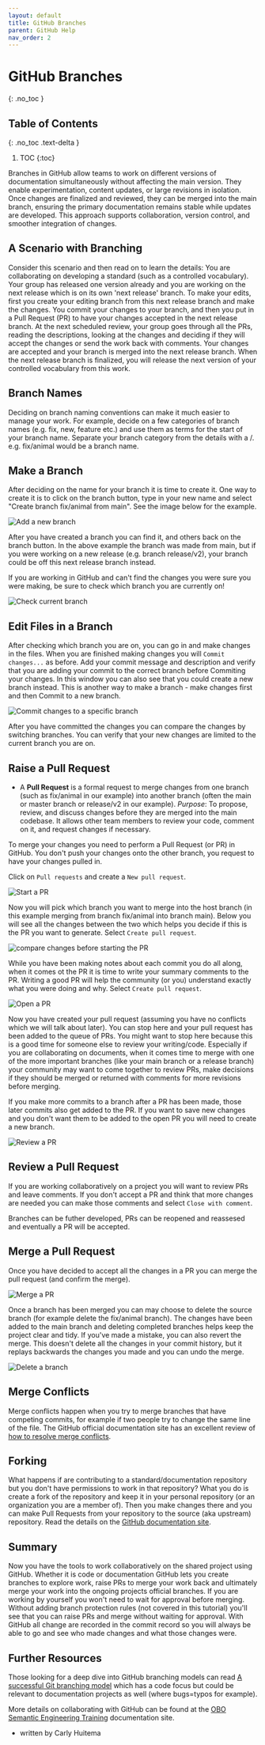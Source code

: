 ```yaml
---
layout: default
title: GitHub Branches
parent: GitHub Help
nav_order: 2
---
```


# GitHub Branches
{: .no_toc }

## Table of Contents
{: .no_toc .text-delta }

1. TOC
{:toc}

Branches in GitHub allow teams to work on different versions of documentation simultaneously without affecting the main version. They enable experimentation, content updates, or large revisions in isolation. Once changes are finalized and reviewed, they can be merged into the main branch, ensuring the primary documentation remains stable while updates are developed. This approach supports collaboration, version control, and smoother integration of changes.

## A Scenario with Branching

Consider this scenario and then read on to learn the details: You are collaborating on developing a standard (such as a controlled vocabulary). Your group has released one version already and you are working on the next release which is on its own 'next release' branch. To make your edits, first you create your editing branch from this next release branch and make the changes. You commit your changes to your branch, and then you put in a Pull Request (PR) to have your changes accepted in the next release branch. At the next scheduled review, your group goes through all the PRs, reading the descriptions, looking at the changes and deciding if they will accept the changes or send the work back with comments. Your changes are accepted and your branch is merged into the next release branch. When the next release branch is finalized, you will release the next version of your controlled vocabulary from this work.

## Branch Names

Deciding on branch naming conventions can make it much easier to manage your work. For example, decide on a few categories of branch names (e.g. fix, new, feature etc.) and use them as terms for the start of your branch name. Separate your branch category from the details with a /. e.g. fix/animal would be a branch name.

## Make a Branch

After deciding on the name for your branch it is time to create it. One way to create it is to click on the branch button, type in your new name and select "Create branch fix/animal from main". See the image below for the example.

![Add a new branch](../assets/images/new_branch.png)

After you have created a branch you can find it, and others back on the branch button. In the above example the branch was made from main, but if you were working on a new release (e.g. branch release/v2), your branch could be off this next release branch instead.

If you are working in GitHub and can't find the changes you were sure you were making, be sure to check which branch you are currently on!

![Check current branch](../assets/images/check_branch.png)

## Edit Files in a Branch

After checking which branch you are on, you can go in and make changes in the files. When you are finished making changes you will `Commit changes...` as before. Add your commit message and description and verify that you are adding your commit to the correct branch before Commiting your changes. In this window you can also see that you could create a new branch instead. This is another way to make a branch - make changes first and then Commit to a new branch.

![Commit changes to a specific branch](../assets/images/github_commit_branch.png)

After you have committed the changes you can compare the changes by switching branches. You can verify that your new changes are limited to the current branch you are on.

## Raise a Pull Request

* A **Pull Request** is a formal request to merge changes from one branch (such as fix/animal in our example) into another branch (often the main or master branch or release/v2 in our example). _Purpose_: To propose, review, and discuss changes before they are merged into the main codebase. It allows other team members to review your code, comment on it, and request changes if necessary.

To merge your changes you need to perform a Pull Request (or PR) in GitHub. You don't push your changes onto the other branch, you request to have your changes pulled in.

Click on `Pull requests` and create a `New pull request`.

![Start a PR](../assets/images/github_start_pr.png)

Now you will pick which branch you want to merge into the host branch (in this example merging from branch fix/animal into branch main). Below you will see all the changes between the two which helps you decide if this is the PR you want to generate. Select `Create pull request`.

![compare changes before starting the PR](../assets/images/github_compare_for_pr.png)

While you have been making notes about each commit you do all along, when it comes ot the PR it is time to write your summary comments to the PR. Writing a good PR will help the community (or you) understand exactly what you were doing and why. Select `Create pull request`.

![Open a PR](../assets/images/github_open_pr.png)

Now you have created your pull request (assuming you have no conflicts which we will talk about later). You can stop here and your pull request has been added to the queue of PRs. You might want to stop here because this is a good time for someone else to review your writing/code. Especially if you are collaborating on documents, when it comes time to merge with one of the more important branches (like your main branch or a release branch) your community may want to come together to review PRs, make decisions if they should be merged or returned with comments for more revisions before merging.

If you make more commits to a branch after a PR has been made, those later commits also get added to the PR. If you want to save new changes and you don't want them to be added to the open PR you will need to create a new branch.

![Review a PR](../assets/images/github_review_PR.png)

## Review a Pull Request

If you are working collaboratively on a project you will want to review PRs and leave comments. If you don't accept a PR and think that more changes are needed you can make those comments and select `Close with comment`.

Branches can be futher developed, PRs can be reopened and reassesed and eventually a PR will be accepted.

## Merge a Pull Request

Once you have decided to accept all the changes in a PR you can merge the pull request (and confirm the merge). 

![Merge a PR](../assets/images/github_merge_pr.png)

Once a branch has been merged you can may choose to delete the source branch (for example delete the fix/animal branch). The changes have been added to the main branch and deleting completed branches helps keep the project clear and tidy. If you've made a mistake, you can also revert the merge. This doesn't delete all the changes in your commit history, but it replays backwards the changes you made and you can undo the merge.

![Delete a branch](../assets/images/github_delete_branch.png)

## Merge Conflicts

Merge conflicts happen when you try to merge branches that have competing commits, for example if two people try to change the same line of the file. The GitHub official documentation site has an excellent review of [how to resolve merge conflicts](https://docs.github.com/en/pull-requests/collaborating-with-pull-requests/addressing-merge-conflicts/resolving-a-merge-conflict-on-github). 

## Forking

What happens if are contributing to a standard/documentation repository but you don't have permissions to work in that repository? What you do is create a fork of the repository and keep it in your personal repository (or an organization you are a member of). Then you make changes there and you can make Pull Requests from your repository to the source (aka upstream) repository. Read the details on the [GitHub documentation site](https://docs.github.com/en/pull-requests/collaborating-with-pull-requests/working-with-forks/about-forks).

## Summary

Now you have the tools to work collaboratively on the shared project using GitHub. Whether it is code or documentation GitHub lets you create branches to explore work, raise PRs to merge your work back and ultimately merge your work into the ongoing projects official branches. If you are working by yourself you won't need to wait for approval before merging. Without adding branch protection rules (not covered in this tutorial) you'll see that you can raise PRs and merge without waiting for approval. With GitHub all change are recorded in the commit record so you will always be able to go and see who made changes and what those changes were.

## Further Resources

Those looking for a deep dive into GitHub branching models can read [A successful Git branching model](https://nvie.com/posts/a-successful-git-branching-model/) which has a code focus but could be relevant to documentation projects as well (where bugs=typos for example).

More details on collaborating with GitHub can be found at the [OBO Semantic Engineering Training](https://oboacademy.github.io/obook/tutorial/github-fundamentals/) documentation site.

- written by Carly Huitema



